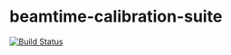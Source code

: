 # beamtime-calibration-suite
[![Build Status](https://github.com/slaclab/beamtime-calibration-suite/actions/workflows/run-tests.yml/badge.svg?branch=main)](https://github.com/slaclab/beamtime-calibration-suite/actions/workflows/run-tests.yml)